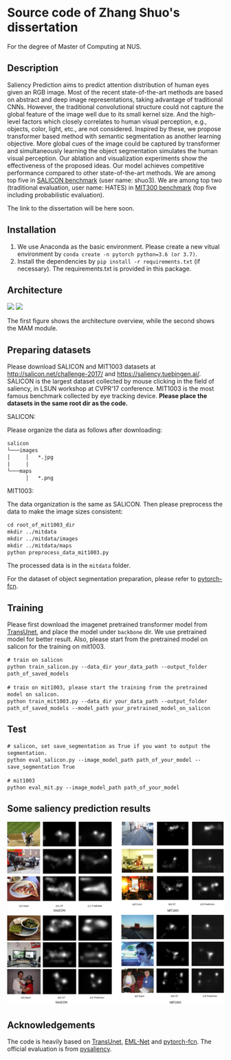 # Source code of Zhang Shuo's dissertation
For the degree of Master of Computing at NUS. 

## Description
Saliency Prediction aims to predict attention distribution of
human eyes given an RGB image. Most of the recent state-of-the-art methods are based on abstract and deep image representations, taking
advantage of traditional CNNs. However, the traditional convolutional
structure could not capture the global feature of the image well due to its
small kernel size. And the high-level factors which closely correlates to
human visual perception, e.g., objects, color, light, etc., are not considered.
Inspired by these, we propose transformer based method with semantic
segmentation as another learning objective. More global cues of the image
could be captured by transformer and simultaneously learning the object
segmentation simulates the human visual perception. Our ablation and
visualization experiments show the effectiveness of the proposed ideas. Our
model achieves competitive performance compared to other state-of-the-art
methods. We are among top five in [SALICON benchmark](https://competitions.codalab.org/competitions/17136#results) (user name: shuo3). We are among top two (traditional evaluation, user name: HATES) in [MIT300 benchmark](https://saliency.tuebingen.ai/) (top five including probabilistic evaluation).

The link to the dissertation will be here
soon.

## Installation
1. We use Anaconda as the basic environment. Please create a new vitual environment by
 ```conda create -n pytorch python=3.6 (or 3.7)```.
2. Install the dependencies by ```pip install -r requirements.txt``` (if necessary).
The requirements.txt is provided in this package.

## Architecture
<img src="assets/overview.png">
<img src="assets/MAM.png">

The first figure shows the architecture overview, while the second shows the MAM module.

## Preparing datasets
Please download SALICON and MIT1003 datasets at http://salicon.net/challenge-2017/ and https://saliency.tuebingen.ai/.
SALICON is the largest dataset collected by mouse clicking in the field of saliency, in LSUN workshop at CVPR'17 conference. MIT1003 is the most famous benchmark collected by eye tracking device.
**Please place the datasets in the same root dir as the code.**

SALICON:

Please organize the data as follows after downloading:
```
salicon
└───images
│     │   *.jpg
|     |
└───maps
      │   *.png
```

MIT1003:

The data organization is the same as SALICON. Then please preprocess the data to make the image sizes consistent:
```commandline
cd root_of_mit1003_dir
mkdir ../mitdata
mkdir ../mitdata/images
mkdir ../mitdata/maps
python preprocess_data_mit1003.py
```
The processed data is in the ```mitdata``` folder.

For the dataset of object segmentation preparation, please refer to [pytorch-fcn](https://github.com/wkentaro/pytorch-fcn).

## Training
Please first download the imagenet pretrained transformer model from [TransUnet](https://github.com/Beckschen/TransUNet), and 
place the model under ```backbone``` dir. We use pretrained model for better result. Also, please start from the pretrained model on salicon for the training on mit1003.
```commandline
# train on salicon
python train_salicon.py --data_dir your_data_path --output_folder path_of_saved_models

# train on mit1003, please start the training from the pretrained model on salicon.
python train_mit1003.py --data_dir your_data_path --output_folder path_of_saved_models --model_path your_pretrained_model_on_salicon
```

## Test
```commandline
# salicon, set save_segmentation as True if you want to output the segmentation.
python eval_salicon.py --image_model_path path_of_your_model --save_segmentation True

# mit1003
python eval_mit.py --image_model_path path_of_your_model
```

## Some saliency prediction results
<img src="assets/quali.png">
<img src="assets/quali2.png">

## Acknowledgements
The code is heavily based on [TransUnet](https://github.com/Beckschen/TransUNet), [EML-Net](https://github.com/SenJia/EML-NET-Saliency) and [pytorch-fcn](https://github.com/wkentaro/pytorch-fcn).
The official evaluation is from [pysaliency](https://github.com/matthias-k/pysaliency).
